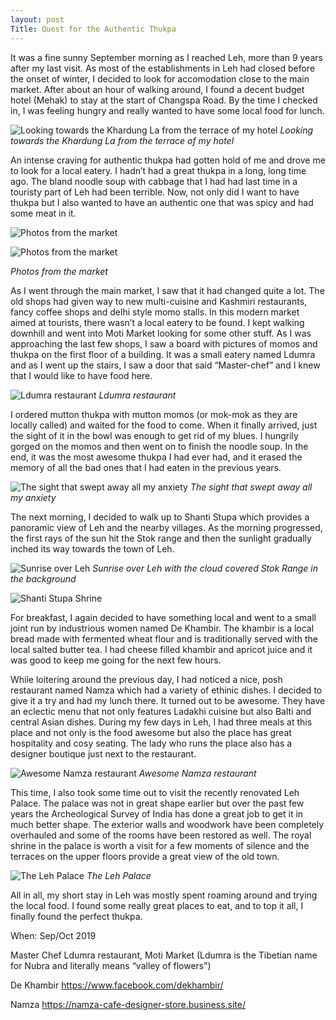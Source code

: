 ```yaml
---
layout: post
Title: Quest for the Authentic Thukpa
---
```


It was a fine sunny September morning as I reached Leh, more than 9 years after my last visit. As most of the establishments in Leh had closed before the onset of winter, I decided to look for accomodation close to the main market. After about an hour of walking around, I found a decent budget hotel (Mehak) to stay at the start of Changspa Road. By the time I checked in, I was feeling hungry and really wanted to have some local food for lunch. 

![Looking towards the Khardung La from the terrace of my hotel](https://res.cloudinary.com/overthehills/image/upload/v1587206840/prashar/deo-tibba.jpg)
*Looking towards the Khardung La from the terrace of my hotel*

An intense craving for authentic thukpa had gotten hold of me and drove me to look for a local eatery. I hadn’t had a great thukpa in a long, long time ago. The bland noodle soup with cabbage that I had had last time in a touristy part of Leh had been terrible. Now, not only did I want to have thukpa but I also wanted to have an authentic one that was spicy and had some meat in it.

![Photos from the market](https://res.cloudinary.com/overthehills/image/upload/v1587206930/leh/painted-vessels.jpg)

![Photos from the market](https://res.cloudinary.com/overthehills/image/upload/v1587206934/leh/dry-fruits.jpg)

*Photos from the market*
<Dry fruits>
<Alibaba>
<Wares on the street>


As I went through the main market, I saw that it had changed quite a lot. The old shops had given way to new multi-cuisine and Kashmiri restaurants, fancy coffee shops and delhi style momo stalls. In this modern market aimed at tourists, there wasn’t a local eatery to be found. I kept walking downhill and went into Moti Market looking for some other stuff. As I was approaching the last few shops, I saw a board with pictures of momos and thukpa on the first floor of a building. It was a small eatery named Ldumra and as I went up the stairs, I saw a door that said “Master-chef” and I knew that I would like to have food here.

![Ldumra restaurant](https://res.cloudinary.com/overthehills/image/upload/v1587206898/leh/ldumra.jpg)
*Ldumra restaurant*

I ordered mutton thukpa with mutton momos (or mok-mok as they are locally called) and waited for the food to come. When it finally arrived, just the sight of it in the bowl was enough to get rid of my blues. I hungrily gorged on the momos and then went on to finish the noodle soup. In the end, it was the most awesome thukpa I had ever had, and it erased the memory of all the bad ones that I had eaten in the previous years.

![The sight that swept away all my anxiety](https://res.cloudinary.com/overthehills/image/upload/v1587206912/leh/awesome-thukpa.jpg)
*The sight that swept away all my anxiety*

The next morning, I decided to walk up to Shanti Stupa which provides a panoramic view of Leh and the nearby villages. As the morning progressed, the first rays of the sun hit the Stok range and then the sunlight gradually inched its way towards the town of Leh. 

<Shanti stupa photos>

![Sunrise over Leh](https://res.cloudinary.com/overthehills/image/upload/v1587206925/leh/leh-morning.jpg)
*Sunrise over Leh with the cloud covered Stok Range in the background*

![Shanti Stupa Shrine](https://res.cloudinary.com/overthehills/image/upload/v1587206921/leh/shanti-stupa-shrine.jpg)

For breakfast, I again decided to have something local and went to a small joint run by industrious women named De Khambir. The khambir is a local bread made with fermented wheat flour and is traditionally served with the local salted butter tea. I had cheese filled khambir and apricot juice and it was good to keep me going for the next few hours.

While loitering around the previous day, I had noticed a nice, posh restaurant named Namza which had a variety of ethinic dishes. I decided to give it a try and had my lunch there. It turned out to be awesome. They have an eclectic menu that not only features Ladakhi cuisine but also Balti and central Asian dishes. During my few days in Leh, I had three meals at this place and not only is the food awesome but also the place has great hospitality and cosy seating. The lady who runs the place also has a designer boutique just next to the restaurant.

![Awesome Namza restaurant](https://res.cloudinary.com/overthehills/image/upload/v1587206929/leh/namza.jpg)
*Awesome Namza restaurant*

This time, I also took some time out to visit the recently renovated Leh Palace. The palace was not in great shape earlier but over the past few years the Archeological Survey of India has done a great job to get it in much better shape. The exterior walls and woodwork have been completely overhauled and some of the rooms have been restored as well. The royal shrine in the palace is worth a visit for a few moments of silence and the terraces on the upper floors provide a great view of the old town.

![The Leh Palace](https://res.cloudinary.com/overthehills/image/upload/v1587206929/leh/leh-palace.jpg)
*The Leh Palace*

All in all, my short stay in Leh was mostly spent roaming around and trying the local food. I found some really great places to eat, and to top it all, I finally found the perfect thukpa.


When: Sep/Oct 2019

Master Chef
Ldumra restaurant, Moti Market
(Ldumra is the Tibetian name for Nubra and literally means “valley of flowers”)

De Khambir
https://www.facebook.com/dekhambir/

Namza
https://namza-cafe-designer-store.business.site/

